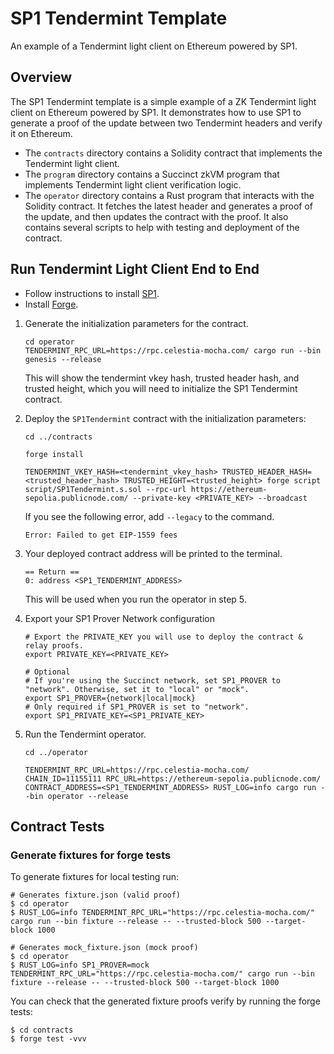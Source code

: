 # SP1 Tendermint Template

An example of a Tendermint light client on Ethereum powered by SP1.

## Overview

The SP1 Tendermint template is a simple example of a ZK Tendermint light client on Ethereum powered by SP1. It demonstrates how to use SP1 to generate a proof of the update between two Tendermint headers and verify it on Ethereum.

* The `contracts` directory contains a Solidity contract that implements the Tendermint light client.
* The `program` directory contains a Succinct zkVM program that implements Tendermint light client verification logic.
* The `operator` directory contains a Rust program that interacts with the Solidity contract. It fetches the latest header and generates a proof of the update, and then updates the contract with the proof. It also contains several scripts to help with testing and deployment of the contract.

## Run Tendermint Light Client End to End

* Follow instructions to install [SP1](https://succinctlabs.github.io/sp1/).
* Install [Forge](https://book.getfoundry.sh/getting-started/installation.html).

1. Generate the initialization parameters for the contract.

    ```shell
    cd operator
    TENDERMINT_RPC_URL=https://rpc.celestia-mocha.com/ cargo run --bin genesis --release
    ```

    This will show the tendermint vkey hash, trusted header hash, and trusted height, which you will
    need to initialize the SP1 Tendermint contract.

2. Deploy the `SP1Tendermint` contract with the initialization parameters:

    ```shell
    cd ../contracts

    forge install

    TENDERMINT_VKEY_HASH=<tendermint_vkey_hash> TRUSTED_HEADER_HASH=<trusted_header_hash> TRUSTED_HEIGHT=<trusted_height> forge script script/SP1Tendermint.s.sol --rpc-url https://ethereum-sepolia.publicnode.com/ --private-key <PRIVATE_KEY> --broadcast
    ```

    If you see the following error, add `--legacy` to the command.
    ```shell
    Error: Failed to get EIP-1559 fees    
    ```

3. Your deployed contract address will be printed to the terminal.

    ```shell
    == Return ==
    0: address <SP1_TENDERMINT_ADDRESS>
    ```

    This will be used when you run the operator in step 5.

4. Export your SP1 Prover Network configuration
    ```shell
    # Export the PRIVATE_KEY you will use to deploy the contract & relay proofs.
    export PRIVATE_KEY=<PRIVATE_KEY>

    # Optional
    # If you're using the Succinct network, set SP1_PROVER to "network". Otherwise, set it to "local" or "mock".
    export SP1_PROVER={network|local|mock}
    # Only required if SP1_PROVER is set to "network".
    export SP1_PRIVATE_KEY=<SP1_PRIVATE_KEY>
    ```

5. Run the Tendermint operator.
    ```shell
    cd ../operator

    TENDERMINT_RPC_URL=https://rpc.celestia-mocha.com/ CHAIN_ID=11155111 RPC_URL=https://ethereum-sepolia.publicnode.com/ CONTRACT_ADDRESS=<SP1_TENDERMINT_ADDRESS> RUST_LOG=info cargo run --bin operator --release
    ```

## Contract Tests
### Generate fixtures for forge tests

To generate fixtures for local testing run:

```shell
# Generates fixture.json (valid proof)
$ cd operator
$ RUST_LOG=info TENDERMINT_RPC_URL="https://rpc.celestia-mocha.com/" cargo run --bin fixture --release -- --trusted-block 500 --target-block 1000

# Generates mock_fixture.json (mock proof)
$ cd operator
$ RUST_LOG=info SP1_PROVER=mock TENDERMINT_RPC_URL="https://rpc.celestia-mocha.com/" cargo run --bin fixture --release -- --trusted-block 500 --target-block 1000
```

You can check that the generated fixture proofs verify by running the forge tests:
```shell
$ cd contracts
$ forge test -vvv
```
